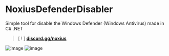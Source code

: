 # NoxiusDefenderDisabler

Simple tool for disable the Windows Defender (Windows Antivirus) made in C# .NET


> [ ! ]  **[discord.gg/noxius](https://discord.gg/noxius)**

![image](https://user-images.githubusercontent.com/48841069/235179957-726049e4-84c3-4a2b-9144-aaf85ccad13b.png)
![image](https://user-images.githubusercontent.com/48841069/235180546-65ea4fbd-e3e3-45cc-a7ff-5d76260dd900.png)
